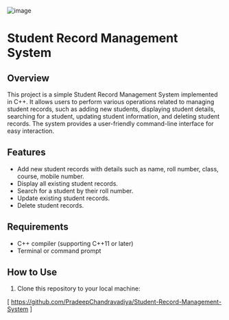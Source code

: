 
![image](https://github.com/PradeepChandravadiya/Student-Record-Management-System/assets/166367968/46401e59-ef23-460c-b801-a9f8556f4924)

# Student Record Management System
## Overview

This project is a simple Student Record Management System implemented in C++. It allows users to perform various operations related to managing student records, such as adding new students, displaying student details, searching for a student, updating student information, and deleting student records. The system provides a user-friendly command-line interface for easy interaction.

## Features

- Add new student records with details such as name, roll number, class, course, mobile number.
- Display all existing student records.
- Search for a student by their roll number.
- Update existing student records.
- Delete student records.

## Requirements

- C++ compiler (supporting C++11 or later)
- Terminal or command prompt

## How to Use

1. Clone this repository to your local machine:
   
[ https://github.com/PradeepChandravadiya/Student-Record-Management-System ]



